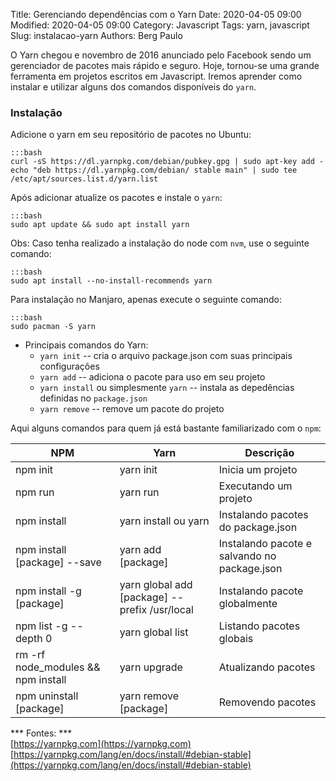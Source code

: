 Title: Gerenciando dependências com o Yarn
Date: 2020-04-05 09:00
Modified: 2020-04-05 09:00
Category: Javascript
Tags: yarn, javascript
Slug: instalacao-yarn
Authors: Berg Paulo


O Yarn chegou e novembro de 2016 anunciado pelo Facebook sendo um gerenciador de pacotes mais rápido e seguro.
Hoje, tornou-se uma grande ferramenta em projetos escritos em Javascript.
Iremos aprender como instalar e utilizar alguns dos comandos disponíveis do `yarn`.

### Instalação

Adicione o yarn em seu repositório de pacotes no Ubuntu:

    :::bash
    curl -sS https://dl.yarnpkg.com/debian/pubkey.gpg | sudo apt-key add -
    echo "deb https://dl.yarnpkg.com/debian/ stable main" | sudo tee /etc/apt/sources.list.d/yarn.list

Após adicionar atualize os pacotes e instale o `yarn`:

    :::bash
    sudo apt update && sudo apt install yarn

Obs: Caso tenha realizado a instalação do node com `nvm`, use o seguinte comando:

    :::bash
    sudo apt install --no-install-recommends yarn

Para instalação no Manjaro, apenas execute o seguinte comando:

    :::bash
    sudo pacman -S yarn

+ Principais comandos do Yarn:
  + `yarn init` -- cria o arquivo package.json com suas principais configurações
  + `yarn add` -- adiciona o pacote para uso em seu projeto
  + `yarn install` ou simplesmente `yarn` -- instala as depedências definidas no `package.json`
  + `yarn remove` -- remove um pacote do projeto
  
Aqui alguns comandos para quem já está bastante familiarizado com o `npm`:

NPM | Yarn | Descrição
--- | ---- | -------- 
npm init | yarn init | Inicia um projeto
npm run | yarn run | Executando um projeto
npm install | yarn install ou yarn | Instalando pacotes do package.json
npm install [package] --save | yarn add [package] | Instalando pacote e salvando no package.json
npm install -g [package] | yarn global add [package] --prefix /usr/local | Instalando pacote globalmente
npm list -g --depth 0 | yarn global list | Listando pacotes globais
rm -rf node_modules && npm install | yarn upgrade | Atualizando pacotes
npm uninstall [package] | yarn remove [package] | Removendo pacotes

*** Fontes: ***  
[https://yarnpkg.com](https://yarnpkg.com)  
[https://yarnpkg.com/lang/en/docs/install/#debian-stable](https://yarnpkg.com/lang/en/docs/install/#debian-stable)